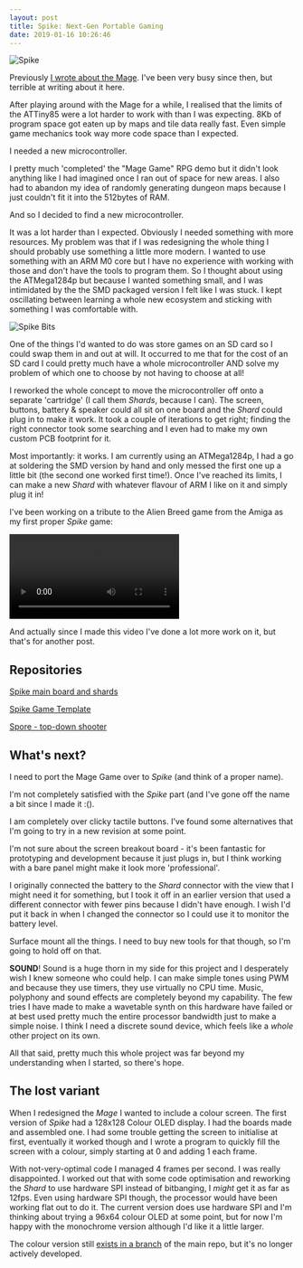 ```yaml
---
layout: post
title: Spike: Next-Gen Portable Gaming
date: 2019-01-16 10:26:46
---
```


![Spike][SPIKE_ASSEMBLED]

Previously [I wrote about the Mage][MAGE]. I've been very busy since then, but terrible at writing about it here.

After playing around with the Mage for a while, I realised that the limits of the ATTiny85 were a lot harder to work with than I was expecting. 8Kb of program space got eaten up by maps and tile data really fast. Even simple game mechanics took way more code space than I expected.

I needed a new microcontroller.

<!--more-->

I pretty much 'completed' the "Mage Game" RPG demo but it didn't look anything like I had imagined once I ran out of space for new areas. I also had to abandon my idea of randomly generating dungeon maps because I just couldn't fit it into the 512bytes of RAM.

And so I decided to find a new microcontroller.

It was a lot harder than I expected. Obviously I needed something with more resources. My problem was that if I was redesigning the whole thing I should probably use something a little more modern. I wanted to use something with an ARM M0 core but I have no experience with working with those and don't have the tools to program them. So I thought about using the ATMega1284p but because I wanted something small, and I was intimidated by the the SMD packaged version I felt like I was stuck. I kept oscillating between learning a whole new ecosystem and sticking with something I was comfortable with.

![Spike Bits][SPIKE_KNOLLED]

One of the things I'd wanted to do was store games on an SD card so I could swap them in and out at will. It occurred to me that for the cost of an SD card I could pretty much have a whole microcontroller AND solve my problem of which one to choose by not having to choose at all!

I reworked the whole concept to move the microcontroller off onto a separate 'cartridge' (I call them *Shards*, because I can). The screen, buttons, battery & speaker could all sit on one board and the *Shard* could plug in to make it work. It took a couple of iterations to get right; finding the right connector took some searching and I even had to make my own custom PCB footprint for it.

Most importantly: it works. I am currently using an ATMega1284p, I had a go at soldering the SMD version by hand and only messed the first one up a little bit (the second one worked first time!). Once I've reached its limits, I can make a new *Shard* with whatever flavour of ARM I like on it and simply plug it in!

I've been working on a tribute to the Alien Breed game from the Amiga as my first proper *Spike* game:

<video controls>
    <source src="http://www.subdimension.co.uk/files/2019-01-16-spike-next-gen/spike-video.mp4"
            type="video/mp4">

    Sorry, your browser doesn't support embedded videos.
</video>

And actually since I made this video I've done a lot more work on it, but that's for another post.

## Repositories

[Spike main board and shards][SPIKE_GITHUB]

[Spike Game Template][GAME_TEMPLATE]

[Spore - top-down shooter][SPORE_GITHUB]

## What's next?

I need to port the Mage Game over to *Spike* (and think of a proper name).

I'm not completely satisfied with the *Spike* part (and I've gone off the name a bit since I made it :().

I am completely over clicky tactile buttons. I've found some alternatives that I'm going to try in a new revision at some point.

I'm not sure about the screen breakout board - it's been fantastic for prototyping and development because it just plugs in, but I think working with a bare panel might make it look more 'professional'.

I originally connected the battery to the *Shard* connector with the view that I might need it for something, but I took it off in an earlier version that used a different connector with fewer pins because I didn't have enough. I wish I'd put it back in when I changed the connector so I could use it to monitor the battery level.

Surface mount all the things. I need to buy new tools for that though, so I'm going to hold off on that.

**SOUND**! Sound is a huge thorn in my side for this project and I desperately wish I knew someone who could help. I can make simple tones using PWM and because they use timers, they use virtually no CPU time. Music, polyphony and sound effects are completely beyond my capability. The few tries I have made to make a wavetable synth on this hardware have failed or at best used pretty much the entire processor bandwidth just to make a simple noise. I think I need a discrete sound device, which feels like a *whole* other project on its own.

All that said, pretty much this whole project was far beyond my understanding when I started, so there's hope.

## The lost variant

When I redesigned the *Mage* I wanted to include a colour screen. The first version of *Spike* had a 128x128 Colour OLED display. I had the boards made and assembled one. I had some trouble getting the screen to initialise at first, eventually it worked though and I wrote a program to quickly fill the screen with a colour, simply starting at 0 and adding 1 each frame.

With not-very-optimal code I managed 4 frames per second. I was really disappointed. I worked out that with some code optimisation and reworking the *Shard* to use hardware SPI instead of bitbanging, I *might* get it as far as 12fps. Even using hardware SPI though, the processor would have been working flat out to do it. The current version does use hardware SPI and I'm thinking about trying a 96x64 colour OLED at some point, but for now I'm happy with the monochrome version although I'd like it a little larger.

The colour version still [exists in a branch][COLOUR_SPIKE] of the main repo, but it's no longer actively developed.


[SPIKE_ASSEMBLED]: http://www.subdimension.co.uk/files/2019-01-16-spike-next-gen/spike.jpeg
[MAGE]: http://www.subdimension.co.uk/2018/06/07/Mage.html
[SPIKE_KNOLLED]: http://www.subdimension.co.uk/files/2019-01-16-spike-next-gen/knolled.jpeg
[SPIKE_GITHUB]: https://github.com/MalphasWats/Spike
[SPORE_GITHUB]: https://github.com/MalphasWats/Spore
[GAME_TEMPLATE]: https://github.com/MalphasWats/spike-game-template
[COLOUR_SPIKE]: https://github.com/MalphasWats/Spike/tree/Colour-oled-shard
